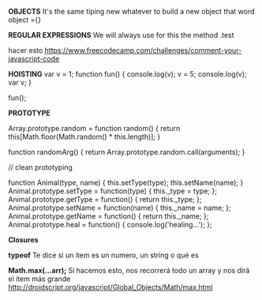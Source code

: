 **OBJECTS**
It's the same tiping new whatever to build a new object that word object ={}



**REGULAR EXPRESSIONS**
We will always use for this the method .test




hacer esto
https://www.freecodecamp.com/challenges/comment-your-javascript-code



**HOISTING**
var v = 1;
function fun() {
    console.log(v);
    v = 5;
    console.log(v);
    var v;
}

fun();





**PROTOTYPE**

Array.prototype.random = function random() {
    return this[Math.floor(Math.random() * this.length)];
}

function randomArg() {
     return Array.prototype.random.call(arguments);
}







// clean prototyping

function Animal(type, name) {
    this.setType(type);
    this.setName(name);
}
Animal.prototype.setType = function(type) {
    this._type = type;
};
Animal.prototype.getType = function() {
    return this._type;
};
Animal.prototype.setName = function(name) {
    this._name = name;
};
Animal.prototype.getName = function() {
    return this._name;
};
Animal.prototype.heal = function() {
    console.log('healing...');
};

**Closures**










**typeof**
Te dice si un item es un numero, un string o qué es


**Math.max(...arr);**
Si hacemos esto, nos recorrerá todo un array y nos dirá el item más grande
http://droidscript.org/javascript/Global_Objects/Math/max.html

